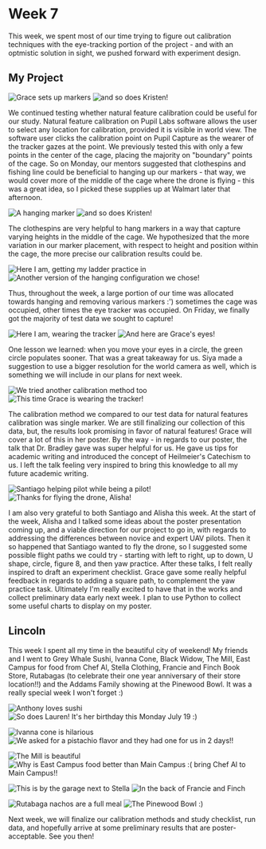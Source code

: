 # Week 7
This week, we spent most of our time trying to figure out calibration techniques with the eye-tracking portion of the project - and with an optmistic solution in sight, we pushed forward with experiment design. 

## My Project
![Grace sets up markers](HallasWK7-01.jpg) ![and so does Kristen! ](HallasWK7-02.jpg)


We continued testing whether natural feature calibration could be useful for our study. Natural feature calibration on Pupil Labs software allows the user to select any location for calibration, provided it is visible in world view. The software user clicks the calibration point on Pupil Capture as the wearer of the tracker gazes at the point. We previously tested this with only a few points in the center of the cage, placing the majority on "boundary" points of the cage. So on Monday, our mentors suggested that clothespins and fishing line could be beneficial to hanging up our markers - that way, we would cover more of the middle of the cage where the drone is flying - this was a great idea, so I picked these supplies up at Walmart later that afternoon. 

![A hanging marker](HallasWK7-03.jpg) ![and so does Kristen! ](HallasWK7-04.jpg)



The clothespins are very helpful to hang markers in a way that capture varying heights in the middle of the cage. We hypothesized that the more variation in our marker placement, with respect to height and position within the cage, the more precise our calibration results could be. 

![Here I am, getting my ladder practice in](HallasWK7-05.jpg) ![Another version of the hanging configuration we chose! ](HallasWK7-06.jpg)



Thus, throughout the week, a large portion of our time was allocated towards hanging and removing various markers :') sometimes the cage was occupied, other times the eye tracker was occupied. On Friday, we finally got the majority of test data we sought to capture!

![Here I am, wearing the tracker](HallasWK7-07.jpg) ![And here are Grace's eyes! ](HallasWK7-08.jpg)



One lesson we learned: when you move your eyes in a circle, the green circle populates sooner. That was a great takeaway for us. Siya made a suggestion to use a bigger resolution for the world camera as well, which is something we will include in our plans for next week.

![We tried another calibration method too](HallasWK7-09.jpg) ![This time Grace is wearing the tracker! ](HallasWK7-10.jpg)



The calibration method we compared to our test data for natural features calibration was single marker. We are still finalizing our collection of this data, but, the results look promising in favor of natural features! Grace will cover a lot of this in her poster. By the way - in regards to our poster, the talk that Dr. Bradley gave was super helpful for us. He gave us tips for academic writing and introduced the concept of Heilmeier's Catechism to us. I left the talk feeling very inspired to bring this knowledge to all my future academic writing.

![Santiago helping pilot while being a pilot!](HallasWK7-11.jpg) ![Thanks for flying the drone, Alisha! ](HallasWK7-12.jpg)



I am also very grateful to both Santiago and Alisha this week. At the start of the week, Alisha and I talked some ideas about the poster presentation coming up, and a viable direction for our project to go in, with regards to addressing the differences between novice and expert UAV pilots. Then it so happened that Santiago wanted to fly the drone, so I suggested some possible flight paths we could try - starting with left to right, up to down, U shape, circle, figure 8, and then yaw practice. After these talks, I felt really inspired to draft an experiment checklist. Grace gave some really helpful feedback in regards to adding a square path, to complement the yaw practice task. Ultimately I'm really excited to have that in the works and collect preliminary data early next week. I plan to use Python to collect some useful charts to display on my poster.



## Lincoln


This week I spent all my time in the beautiful city of weekend! My friends and I went to Grey Whale Sushi, Ivanna Cone, Black Widow, The Mill, East Campus for food from Chef Al, Stella Clothing, Francie and Finch Book Store, Rutabagas (to celebrate their one year anniversary of their store location!!) and the Addams Family showing at the Pinewood Bowl. It was a really special week I won't forget :)

![Anthony loves sushi ](HallasWK7-13.jpg) ![So does Lauren! It's her birthday this Monday July 19 :) ](HallasWK7-14.jpg)



![Ivanna cone is hilarious ](HallasWK7-15.jpg) ![We asked for a pistachio flavor and they had one for us in 2 days!! ](HallasWK7-16.jpg)



![The Mill is beautiful ](HallasWK7-17.jpg) ![Why is East Campus food better than Main Campus :( bring Chef Al to Main Campus!! ](HallasWK7-18.jpg)

![This is by the garage next to Stella ](HallasWK7-19.jpg) ![In the back of Francie and Finch ](HallasWK7-20.jpg)

![Rutabaga nachos are a full meal ](HallasWK7-21.jpg) ![The Pinewood Bowl :) ](HallasWK7-22.jpg)







Next week, we will finalize our calibration methods and study checklist, run data, and hopefully arrive at some preliminary results that are poster-acceptable. See you then!